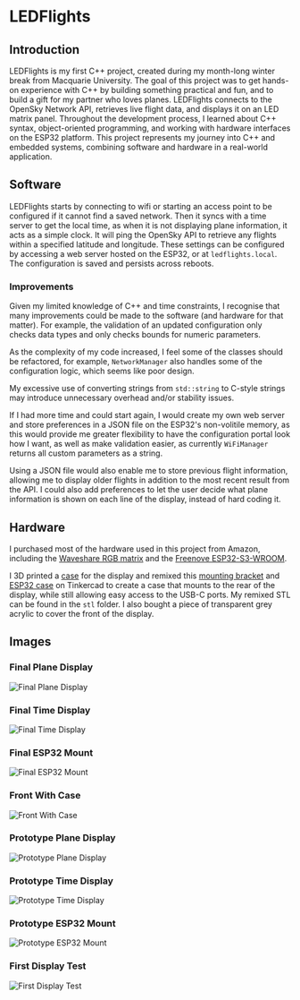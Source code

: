 # LEDFlights

## Introduction

LEDFlights is my first C++ project, created during my month-long winter break from Macquarie University. The goal of this project was to get hands-on experience with C++ by building something practical and fun, and to build a gift for my partner who loves planes. LEDFlights connects to the OpenSky Network API, retrieves live flight data, and displays it on an LED matrix panel. Throughout the development process, I learned about C++ syntax, object-oriented programming, and working with hardware interfaces on the ESP32 platform. This project represents my journey into C++ and embedded systems, combining software and hardware in a real-world application.

## Software

LEDFlights starts by connecting to wifi or starting an access point to be configured if it cannot find a saved network. Then it syncs with a time server to get the local time, as when it is not displaying plane information, it acts as a simple clock. It will ping the OpenSky API to retrieve any flights within a specified latitude and longitude. These settings can be configured by accessing a web server hosted on the ESP32, or at `ledflights.local`. The configuration is saved and persists across reboots.

### Improvements

Given my limited knowledge of C++ and time constraints, I recognise that many improvements could be made to the software (and hardware for that matter). For example, the validation of an updated configuration only checks data types and only checks bounds for numeric parameters.

As the complexity of my code increased, I feel some of the classes should be refactored, for example, `NetworkManager` also handles some of the configuration logic, which seems like poor design.

My excessive use of converting strings from `std::string` to C-style strings may introduce unnecessary overhead and/or stability issues.

If I had more time and could start again, I would create my own web server and store preferences in a JSON file on the ESP32's non-volitile memory, as this would provide me greater flexibility to have the configuration portal look how I want, as well as make validation easier, as currently `WiFiManager` returns all custom parameters as a string.

Using a JSON file would also enable me to store previous flight information, allowing me to display older flights in addition to the most recent result from the API. I could also add preferences to let the user decide what plane information is shown on each line of the display, instead of hard coding it.

## Hardware

I purchased most of the hardware used in this project from Amazon, including the [Waveshare RGB matrix](https://www.waveshare.com/wiki/RGB-Matrix-P3-64x32) and the [Freenove ESP32-S3-WROOM](https://www.amazon.com.au/Freenove-ESP32-S3-WROOM-Dual-core-Microcontroller-Wireless/dp/B0DHJZ1V81).

I 3D printed a [case](https://www.thingiverse.com/thing:4009726/files) for the display and remixed this [mounting bracket](https://www.thingiverse.com/thing:4818439) and [ESP32 case](https://www.thingiverse.com/thing:4685532/files) on Tinkercad to create a case that mounts to the rear of the display, while still allowing easy access to the USB-C ports. My remixed STL can be found in the `stl` folder. I also bought a piece of transparent grey acrylic to cover the front of the display.

## Images

### Final Plane Display

![Final Plane Display](img/Final%20Front%20Plane.jpg)

### Final Time Display

![Final Time Display](img/Final%20Front%20Time.jpg)

### Final ESP32 Mount

![Final ESP32 Mount](img/Final%20Back.jpg)

### Front With Case

![Front With Case](img/Front%20with%20Case.jpg)

### Prototype Plane Display

![Prototype Plane Display](img/Prototype%20Plane%20Display.jpg)

### Prototype Time Display

![Prototype Time Display](img/Prototype%20Time%20Display.jpg)

### Prototype ESP32 Mount

![Prototype ESP32 Mount](img/Prototype%20ESP%20Holder.jpg)

### First Display Test

![First Display Test](img/Text%20Display.jpg)